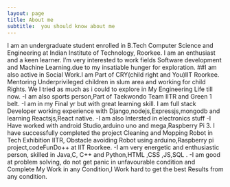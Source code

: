 ```yaml
---
layout: page
title: About me
subtitle:  you should know about me
---
```


I am an undergraduate student enrolled in B.Tech Computer Science and Engineering at Indian Institute of Technology, Roorkee.
I am an enthusiast and a keen learner. I’m very interested to work fields Software development and Machine Learning.due 
to my insatiable hunger for exploration.
##I am also active in Social Work.I am Part of CRY(child right and You)IIT Roorkee.
Mentoring Underprivileged children in slum area and working for child Rights. We 
I tried as much as i could to explore in My Engineering Life till now.
-I am  also sports person,Part of Taekwondo Team IITR and Green 1 belt.
-I am in my Final yr but with great learning skill.
I am full stack Developer working experience with Django,nodejs,Expressjs,mongodb and learning Reactsjs,React native.
-I am also Intersted in electronics stuff
-I Have worked with android Studio,arduino uno and mega,Raspberry Pi 3.
I have successfully completed the project Cleaning and Mopping Robot in Tech Exhibition IITR,
Obstacle avoiding Robot using arduino,Raspberry pi project,codeFunDo++ at IIT Roorkee.
-I am very energetic and enthusiastic person, skilled in Java,C, C++ and Python,HTML ,CSS ,JS,SQL .
-I am good at problem solving, do not get panic in unfavourable condition and
Complete My Work in any Condition,I Work hard to get the best Results from any condition.




